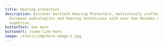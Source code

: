 ```yaml
---
title: Hearing protectors
description: Discover Auritech Hearing Protectors, meticulously crafted by top
  European audiologists and hearing technicians with over two decades of
  expertise.
buttonText: See more
buttonUrl: /some-link-here
image: /static/img/hero-image-2.jpg
---
```

